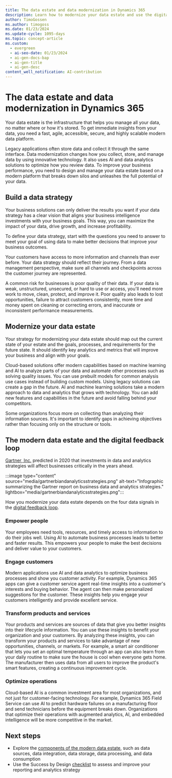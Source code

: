 ```yaml
---
title: The data estate and data modernization in Dynamics 365
description: Learn how to modernize your data estate and use the digital feedback loop to improve your reporting and analytics in Dynamics 365.
author: TimoGossen
ms.author: timogoss
ms.date: 01/23/2024
ms.update-cycle: 1095-days
ms.topic: concept-article
ms.custom:
  - evergreen
  - ai-seo-date: 01/23/2024
  - ai-gen-docs-bap
  - ai-gen-title
  - ai-gen-desc
content_well_notification: AI-contribution
---
```


# The data estate and data modernization in Dynamics 365

Your data estate is the infrastructure that helps you manage all your data, no matter where or how it's stored. To get immediate insights from your data, you need a fast, agile, accessible, secure, and highly scalable modern data platform.

Legacy applications often store data and collect it through the same interface. Data modernization changes how you collect, store, and manage data by using innovative technology. It also uses AI and data analytics solutions to optimize how you review data. To improve your business performance, you need to design and manage your data estate based on a modern platform that breaks down silos and unleashes the full potential of your data.

## Build a data strategy

Your business solutions can only deliver the results you want if your data strategy has a clear vision that aligns your business intelligence investments with your business goals. This way, you can maximize the impact of your data, drive growth, and increase profitability.

To define your data strategy, start with the questions you need to answer to meet your goal of using data to make better decisions that improve your business outcomes.

Your customers have access to more information and channels than ever before. Your data strategy should reflect their journey. From a data management perspective, make sure all channels and checkpoints across the customer journey are represented.

A common risk for businesses is poor quality of their data. If your data is weak, unstructured, unsecured, or hard to use or access, you'll need more work to move, clean, protect, and improve it. Poor quality also leads to lost opportunities, failure to attract customers consistently, more time and money spent on cleaning or correcting errors, and inaccurate or inconsistent performance measurements.

## Modernize your data estate

Your strategy for modernizing your data estate should map out the current state of your estate and the goals, processes, and requirements for the future state. It should identify key analytics and metrics that will improve your business and align with your goals.

Cloud-based solutions offer modern capabilities based on machine learning and AI to analyze parts of your data and automate other processes such as solving quality issues. You can use prebuilt models for common analysis use cases instead of building custom models. Using legacy solutions can create a gap in the future. AI and machine learning solutions take a modern approach to data and analytics that grows with technology. You can add new features and capabilities in the future and avoid falling behind your competitors.

Some organizations focus more on collecting than analyzing their information sources. It's important to identify gaps in achieving objectives rather than focusing only on the structure or tools.

## The modern data estate and the digital feedback loop

[Gartner, Inc.](https://www.gartner.com/en/documents/3976035/predicts-2020-data-and-analytics-strategies-invest-influ) predicted in 2020 that investments in data and analytics strategies will affect businesses critically in the years ahead.

:::image type="content" source="media/gartnerbiandanalyticsstrategies.png" alt-text="Infographic summarizing the Gartner report on business data and analytics strategies." lightbox="media/gartnerbiandanalyticsstrategies.png":::

How you modernize your data estate depends on the four data signals in the [digital feedback loop](business-intelligence-reporting-analytics-overview.md#break-the-silos-and-use-the-digital-feedback-loop).

### Empower people

Your employees need tools, resources, and timely access to information to do their jobs well. Using AI to automate business processes leads to better and faster results. This empowers your people to make the best decisions and deliver value to your customers.

### Engage customers

Modern applications use AI and data analytics to optimize business processes and show you customer activity. For example, Dynamics 365 apps can give a customer service agent real-time insights into a customer's interests and buying behavior. The agent can then make personalized suggestions for the customer. These insights help you engage your customers intelligently and provide excellent service.

### Transform products and services

Your products and services are sources of data that give you better insights into their lifecycle information. You can use these insights to benefit your organization and your customers. By analyzing these insights, you can transform your products and services to take advantage of new opportunities, channels, or markets. For example, a smart air conditioner that lets you set an optimal temperature through an app can also learn from your daily routine to make sure the house is cool when everyone gets home. The manufacturer then uses data from all users to improve the product's smart features, creating a continuous improvement cycle.

### Optimize operations

Cloud-based AI is a common investment area for most organizations, and not just for customer-facing technology. For example, Dynamics 365 Field Service can use AI to predict hardware failures on a manufacturing floor and send technicians before the equipment breaks down. Organizations that optimize their operations with augmented analytics, AI, and embedded intelligence will be more competitive in the market.

## Next steps

- Explore the [components of the modern data estate](business-intelligence-reporting-analytics-data-estate-components.md), such as data sources, data integration, data storage, data processing, and data consumption
- Use the Success by Design [checklist](business-intelligence-reporting-analytics-checklist.md) to assess and improve your reporting and analytics strategy
